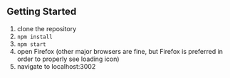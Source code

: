 

## Getting Started
1. clone the repository
2. `npm install`
3. `npm start`
4. open Firefox (other major browsers are fine, but Firefox is preferred in order to properly see loading icon)
5. navigate to localhost:3002
